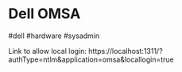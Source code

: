# Dell OMSA
#dell #hardware #sysadmin 

Link to allow local login: https://localhost:1311/?authType=ntlm&application=omsa&locallogin=true

